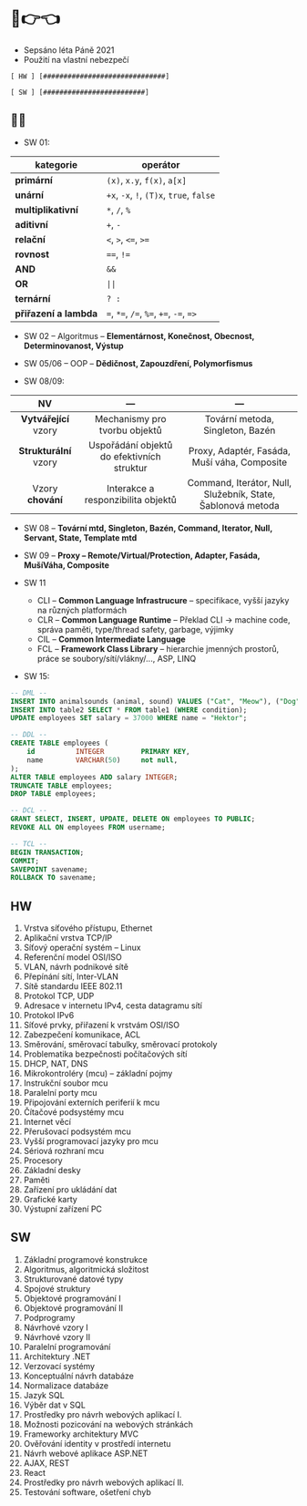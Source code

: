 # 🥺👉👈

* Sepsáno léta Páně 2021
* Použití na vlastní nebezpečí

`[ HW ] [##############################]`

`[ SW ] [#########################]`

## 🥵🥶

* SW 01:

kategorie | operátor
--- | ---
__primární__ | `(x)`, `x.y`, `f(x)`, `a[x]`
__unární__ | `+x`, `-x`, `!`, `(T)x`, `true`, `false`
__multiplikativní__ | `*`, `/`, `%`
__aditivní__ | `+`, `-`
__relační__ | `<`, `>`, `<=`, `>=`
__rovnost__ | `==`, `!=`
__AND__ | `&&`
__OR__ | `\|\|`
__ternární__ | `? :`
__přiřazení a lambda__ | `=`, `*=`, `/=`, `%=`, `+=`, `-=`, `=>`

* SW 02 – Algoritmus – __Elementárnost, Konečnost, Obecnost, Determinovanost, Výstup__

* SW 05/06 – OOP – __Dědičnost, Zapouzdření, Polymorfismus__

* SW 08/09:

NV | — | —
:-: | :-: | :-:
__Vytvářející__ vzory | Mechanismy pro tvorbu objektů | Tovární metoda, Singleton, Bazén
__Strukturální__ vzory | Uspořádání objektů do efektivních struktur | Proxy, Adaptér, Fasáda, Muší váha, Composite
Vzory __chování__ | Interakce a responzibilita objektů | Command, Iterátor, Null, Služebník, State, Šablonová metoda

* SW 08 – __Tovární mtd, Singleton, Bazén, Command, Iterator, Null, Servant, State, Template mtd__

* SW 09 – __Proxy – Remote/Virtual/Protection, Adapter, Fasáda, MušíVáha, Composite__

* SW 11
  * CLI – __Common Language Infrastrucure__ – specifikace, vyšší jazyky na různých platformách
  * CLR – __Common Language Runtime__ – Překlad CLI -> machine code, správa paměti, type/thread safety, garbage, výjimky
  * CIL – __Common Intermediate Language__
  * FCL – __Framework Class Library__ – hierarchie jmenných prostorů, práce se soubory/sítí/vlákny/..., ASP, LINQ

* SW 15:

``` sql
-- DML --
INSERT INTO animalsounds (animal, sound) VALUES ("Cat", "Meow"), ("Dog", "Woof"), ("Cow", "Moo");
INSERT INTO table2 SELECT * FROM table1 (WHERE condition);
UPDATE employees SET salary = 37000 WHERE name = "Hektor";

-- DDL --
CREATE TABLE employees (
    id          INTEGER         PRIMARY KEY,
    name        VARCHAR(50)     not null,    
);
ALTER TABLE employees ADD salary INTEGER;
TRUNCATE TABLE employees;
DROP TABLE employees;

-- DCL --
GRANT SELECT, INSERT, UPDATE, DELETE ON employees TO PUBLIC;
REVOKE ALL ON employees FROM username;

-- TCL --
BEGIN TRANSACTION; 
COMMIT; 
SAVEPOINT savename;
ROLLBACK TO savename;
```

## HW

1. Vrstva síťového přístupu, Ethernet
2. Aplikační vrstva TCP/IP
3. Síťový operační systém – Linux
4. Referenční model OSI/ISO
5. VLAN, návrh podnikové sítě
6. Přepínání sítí, Inter-VLAN
7. Sítě standardu IEEE 802.11
8. Protokol TCP, UDP
9. Adresace v internetu IPv4, cesta datagramu sítí
10. Protokol IPv6
11. Síťové prvky, přiřazení k vrstvám OSI/ISO
12. Zabezpečení komunikace, ACL
13. Směrování, směrovací tabulky, směrovací protokoly
14. Problematika bezpečnosti počítačových sítí
15. DHCP, NAT, DNS
16. Mikrokontroléry (mcu) – základní pojmy
17. Instrukční soubor mcu
18. Paralelní porty mcu
19. Připojování externích periferií k mcu
20. Čítačové podsystémy mcu
21. Internet věcí
22. Přerušovací podsystém mcu
23. Vyšší programovací jazyky pro mcu
24. Sériová rozhraní mcu
25. Procesory
26. Základní desky
27. Paměti
28. Zařízení pro ukládání dat
29. Grafické karty
30. Výstupní zařízení PC

## SW

1. Základní programové konstrukce
2. Algoritmus, algoritmická složitost
3. Strukturované datové typy
4. Spojové struktury
5. Objektové programování I
6. Objektové programování II
7. Podprogramy
8. Návrhové vzory I
9. Návrhové vzory II
10. Paralelní programování
11. Architektury .NET
12. Verzovací systémy
13. Konceptuální návrh databáze
14. Normalizace databáze
15. Jazyk SQL
16. Výběr dat v SQL
17. Prostředky pro návrh webových aplikací I.
18. Možnosti pozicování na webových stránkách
19. Frameworky architektury MVC
20. Ověřování identity v prostředí internetu
21. Návrh webové aplikace <span>ASP.NET</span>
22. AJAX, REST
23. React
24. Prostředky pro návrh webových aplikací II.
25. Testování software, ošetření chyb
